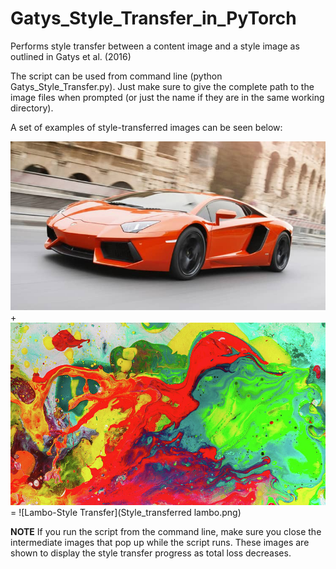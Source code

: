 # Gatys_Style_Transfer_in_PyTorch
Performs style transfer between a content image and a style image as outlined in Gatys et al. (2016)

The script can be used from command line (python Gatys_Style_Transfer.py). Just make sure to give the complete path to the image files when prompted (or just the name if they are in the same working directory).

A set of examples of style-transferred images can be seen below:

![Lambo-Original](lambo.jpg) + ![playful_spring](playful_spring.jpg) = ![Lambo-Style Transfer](Style_transferred lambo.png)

**NOTE** If you run the script from the command line, make sure you close the intermediate images that pop up while the script runs. These images are shown to display the style transfer progress as total loss decreases.

